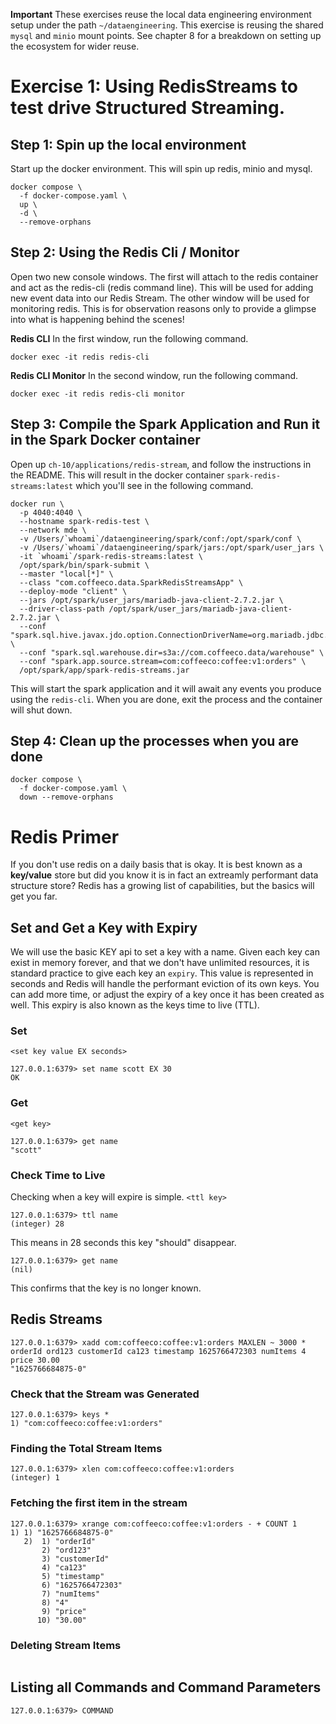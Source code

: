 **Important**
These exercises reuse the local data engineering environment setup under the path `~/dataengineering`. This exercise is reusing the shared `mysql` and `minio` mount points. See chapter 8 for a breakdown on setting up the ecosystem for wider reuse.

# Exercise 1: Using RedisStreams to test drive Structured Streaming.

## Step 1: Spin up the local environment
Start up the docker environment. This will spin up redis, minio and mysql.
~~~
docker compose \
  -f docker-compose.yaml \
  up \
  -d \
  --remove-orphans
~~~

## Step 2: Using the Redis Cli / Monitor
Open two new console windows. The first will attach to the redis container and act as the redis-cli (redis command line). This will be used for adding new event data into our Redis Stream. The other window will be used for monitoring redis. This is for observation reasons only to provide a glimpse into what is happening behind the scenes!

**Redis CLI**
In the first window, run the following command.
~~~
docker exec -it redis redis-cli
~~~

**Redis CLI Monitor**
In the second window, run the following command.
~~~
docker exec -it redis redis-cli monitor
~~~

## Step 3: Compile the Spark Application and Run it in the Spark Docker container
Open up `ch-10/applications/redis-stream`, and follow the instructions in the README. This will result in the docker container `spark-redis-streams:latest` which you'll see in the following command.

~~~
docker run \
  -p 4040:4040 \
  --hostname spark-redis-test \
  --network mde \
  -v /Users/`whoami`/dataengineering/spark/conf:/opt/spark/conf \
  -v /Users/`whoami`/dataengineering/spark/jars:/opt/spark/user_jars \
  -it `whoami`/spark-redis-streams:latest \
  /opt/spark/bin/spark-submit \
  --master "local[*]" \
  --class "com.coffeeco.data.SparkRedisStreamsApp" \
  --deploy-mode "client" \
  --jars /opt/spark/user_jars/mariadb-java-client-2.7.2.jar \
  --driver-class-path /opt/spark/user_jars/mariadb-java-client-2.7.2.jar \
  --conf "spark.sql.hive.javax.jdo.option.ConnectionDriverName=org.mariadb.jdbc.Driver" \
  --conf "spark.sql.warehouse.dir=s3a://com.coffeeco.data/warehouse" \
  --conf "spark.app.source.stream=com:coffeeco:coffee:v1:orders" \
  /opt/spark/app/spark-redis-streams.jar
~~~

This will start the spark application and it will await any events you produce using the `redis-cli`. When you are done, exit the process and the container will shut down.

## Step 4: Clean up the processes when you are done
~~~
docker compose \
  -f docker-compose.yaml \
  down --remove-orphans
~~~

# Redis Primer
If you don't use redis on a daily basis that is okay. It is best known as a **key/value** store but did you know it is in fact an extreamly performant data structure store? Redis has a growing list of capabilities, but the basics will get you far.

## Set and Get a Key with Expiry
We will use the basic KEY api to set a key with a name. Given each key can exist in memory forever, and that we don't have unlimited resources, it is standard practice to give each key an `expiry`. This value is represented in seconds and Redis will handle the performant eviction of its own keys. You can add more time, or adjust the expiry of a key once it has been created as well. This expiry is also known as the keys time to live (TTL).

### Set
`<set key value EX seconds>`
~~~
127.0.0.1:6379> set name scott EX 30
OK
~~~

### Get
`<get key>`
~~~
127.0.0.1:6379> get name
"scott"
~~~

### Check Time to Live
Checking when a key will expire is simple.
`<ttl key>`
~~~
127.0.0.1:6379> ttl name
(integer) 28
~~~
This means in 28 seconds this key "should" disappear.

~~~
127.0.0.1:6379> get name
(nil)
~~~
This confirms that the key is no longer known.

## Redis Streams

~~~
127.0.0.1:6379> xadd com:coffeeco:coffee:v1:orders MAXLEN ~ 3000 * orderId ord123 customerId ca123 timestamp 1625766472303 numItems 4 price 30.00
"1625766684875-0"
~~~

### Check that the Stream was Generated
~~~
127.0.0.1:6379> keys *
1) "com:coffeeco:coffee:v1:orders"
~~~

### Finding the Total Stream Items
~~~
127.0.0.1:6379> xlen com:coffeeco:coffee:v1:orders
(integer) 1
~~~

### Fetching the first item in the stream
~~~
127.0.0.1:6379> xrange com:coffeeco:coffee:v1:orders - + COUNT 1
1) 1) "1625766684875-0"
   2)  1) "orderId"
       2) "ord123"
       3) "customerId"
       4) "ca123"
       5) "timestamp"
       6) "1625766472303"
       7) "numItems"
       8) "4"
       9) "price"
      10) "30.00"
~~~

### Deleting Stream Items
~~~

~~~

## Listing all Commands and Command Parameters
~~~
127.0.0.1:6379> COMMAND
~~~
